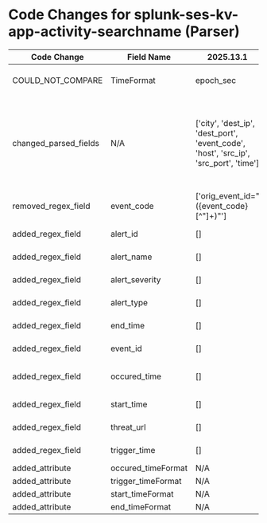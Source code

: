 # Code Changes for splunk-ses-kv-app-activity-searchname (Parser)

| Code Change | Field Name | 2025.13.1 | 2025.14.1 |
|-------------|------------|-----------|------------|
| COULD_NOT_COMPARE | TimeFormat | epoch_sec | ['epoch_sec', 'epoch', 'MM/dd/yyyy HH:mm:ss'] |
| changed_parsed_fields | N/A | ['city', 'dest_ip', 'dest_port', 'event_code', 'host', 'src_ip', 'src_port', 'time'] | ['alert_id', 'alert_name', 'alert_severity', 'alert_type', 'city', 'dest_ip', 'dest_port', 'end_time', 'event_id', 'host', 'occured_time', 'src_ip', 'src_port', 'start_time', 'threat_url', 'time', 'trigger_time'] |
| removed_regex_field | event_code | ['orig_event_id="({event_code}[^"]+)"'] | [] |
| added_regex_field | alert_id | [] | ['\sIncident\sID="({alert_id}[^,"]+)",'] |
| added_regex_field | alert_name | [] | ['\ssearch_name="({alert_name}[^,"]+)",'] |
| added_regex_field | alert_severity | [] | ['\sseverity="({alert_severity}[^,"]+)",'] |
| added_regex_field | alert_type | [] | ['\sIncident\sName="({alert_type}[^,"]+)",'] |
| added_regex_field | end_time | [] | ['\sinfo_max_time="({end_time}\d{10})",'] |
| added_regex_field | event_id | [] | ['orig_event_id="({event_id}[^"]+)"'] |
| added_regex_field | occured_time | [] | ['\sIncident\sTime="({occured_time}\d\d\d\d-\d\d-\d\d)",'] |
| added_regex_field | start_time | [] | ['\sinfo_min_time="({start_time}\d{10})'] |
| added_regex_field | threat_url | [] | ['\sIncident\sURL="({threat_url}[^,"]+)",'] |
| added_regex_field | trigger_time | [] | ['\sinfo_search_time="({trigger_time}\d{10})'] |
| added_attribute | occured_timeFormat | N/A | yyyy-MM-dd |
| added_attribute | trigger_timeFormat | N/A | epoch_sec |
| added_attribute | start_timeFormat | N/A | epoch_sec |
| added_attribute | end_timeFormat | N/A | epoch_sec |